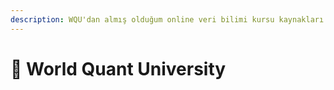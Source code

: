 ```yaml
---
description: WQU'dan almış olduğum online veri bilimi kursu kaynakları 📚
---
```


# 🏫 World Quant University
